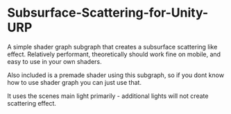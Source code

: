 # Subsurface-Scattering-for-Unity-URP
A simple shader graph subgraph that creates a subsurface scattering like effect. 
Relatively performant, theoretically should work fine on mobile, and easy to use in your own shaders. 

Also included is a premade shader using this subgraph, so if you dont know how to use shader graph you can just use that.

It uses the scenes main light primarily - additional lights will not create scattering effect.

